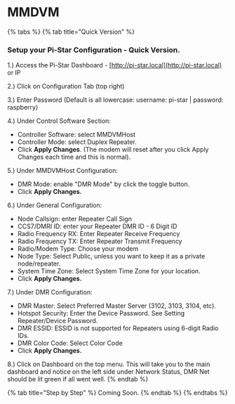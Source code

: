 # MMDVM

{% tabs %}
{% tab title="Quick Version" %}
### Setup your Pi-Star Configuration - Quick Version.

1.) Access the Pi-Star Dashboard - [http://pi-star.local](http://pi-star.local) or IP

2.) Click on Configuration Tab (top right)

3.) Enter Password (Default is all lowercase:   username: pi-star | password: raspberry)

4.) Under Control Software Section:

* Controller Software:   select MMDVMHost
* Controller Mode:         select Duplex Repeater.&#x20;
* Click **Apply Changes**. (The modem will reset after you click Apply Changes each time and this is normal).

5.) Under MMDVMHost Configuration:

* DMR Mode:                  enable "DMR Mode" by click the toggle button.&#x20;
* Click **Apply Changes.**&#x20;

6.) Under General Configuration:

* Node Callsign:               enter Repeater Call Sign&#x20;
* CCS7/DMRI ID:              enter your Repeater DMR ID - 6 Digit ID
* Radio Frequency RX:    Enter Repeater Receive Frequency
* Radio Frequency TX:     Enter Repeater Transmit Frequency
* Radio/Modem Type:     Choose your modem
* Node Type:                     Select Public, unless you want to keep it as a private node/repeater.
* System Time Zone:       Select System Time Zone for your location.&#x20;
* Click **Apply Changes.**&#x20;

7.) Under DMR Configuration:

* DMR Master:                 Select Preferred Master Server (3102, 3103, 3104, etc).
* Hotspot Security:         Enter the Device Password. See Setting Repeater/Device Password.
* DMR ESSID:                   ESSID is not supported for Repeaters using 6-digit Radio IDs.
* DMR Color Code:          Select Color Code
* Click **Apply Changes.**

8.) Click on Dashboard on the top menu. This will take you to the main dashboard and notice on the left side under Network Status, DMR Net should be lit green if all went well.&#x20;
{% endtab %}

{% tab title="Step by Step" %}
Coming Soon.
{% endtab %}
{% endtabs %}
